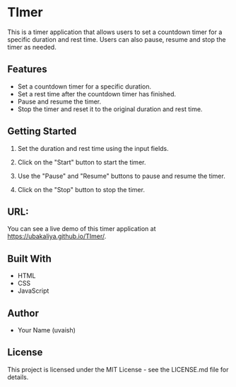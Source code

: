 <!-- @format -->

# TImer

This is a timer application that allows users to set a countdown timer for a specific duration and rest time. Users can also pause, resume and stop the timer as needed.

## Features

-   Set a countdown timer for a specific duration.
-   Set a rest time after the countdown timer has finished.
-   Pause and resume the timer.
-   Stop the timer and reset it to the original duration and rest time.

## Getting Started

1. Set the duration and rest time using the input fields.

2. Click on the "Start" button to start the timer.

3. Use the "Pause" and "Resume" buttons to pause and resume the timer.

4. Click on the "Stop" button to stop the timer.

## URL:

You can see a live demo of this timer application at https://ubakaliya.github.io/TImer/.

## Built With

-   HTML
-   CSS
-   JavaScript

## Author

-   Your Name (uvaish)

## License

This project is licensed under the MIT License - see the LICENSE.md file for details.
